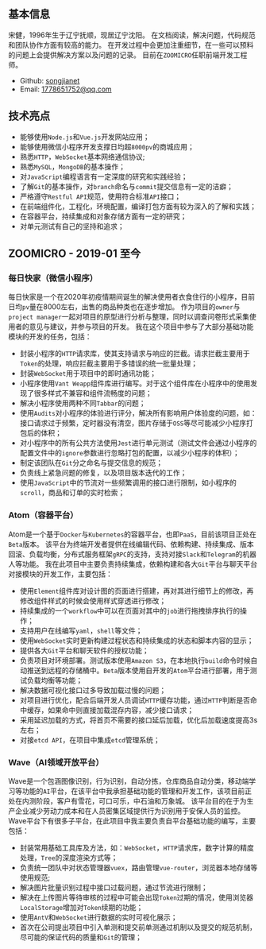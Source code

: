 ## 基本信息

宋健，1996年生于辽宁抚顺，现居辽宁沈阳。
在文档阅读，解决问题，代码规范和团队协作方面有较高的能力。
在开发过程中会更加注重细节，在一些可以预料的问题上会提供解决方案以及问题的记录。
目前在`ZOOMICRO`任职前端开发工程师。

- Github: [songjianet](https://github.com/songjianet)
- Email: 1778651752@qq.com

## 技术亮点

- 能够使用`Node.js`和`Vue.js`开发网站应用；
- 能够使用微信小程序开发支撑日均超`8000pv`的商城应用；
- 熟悉`HTTP`，`WebSocket`基本网络通信协议;
- 熟悉`MySQL`，`MongoDB`的基本操作；
- 对`JavaScript`编程语言有一定深度的研究和实践经验；
- 了解`Git`的基本操作，对`branch`命名与`commit`提交信息有一定的洁癖；
- 严格遵守`Restful API`规范，使用符合标准`API`接口；
- 在前端组件化，工程化，环境配置，编译打包方面有较为深入的了解和实践；
- 在容器平台，持续集成和对象存储方面有一定的研究；
- 对单元测试有自己的坚持和追求；

## ZOOMICRO - 2019-01 至今

### 每日快家（微信小程序）

每日快家是一个在2020年初疫情期间诞生的解决使用者衣食住行的小程序，目前日均`pv`量在8000左右，出售的商品种类也在逐步增加。
作为项目的`owner`与`project manager`一起对项目的原型进行分析与整理，同时以调查问卷形式采集使用者的意见与建议，并参与项目的开发。
我在这个项目中参与了大部分基础功能模块的开发的任务，包括：

- 封装小程序的`HTTP`请求库，使其支持请求与响应的拦截。请求拦截主要用于`Token`的处理，响应拦截主要用于多错误的统一批量处理；
- 封装`WebSocket`用于项目中的即时通讯功能；
- 小程序使用`Vant Weapp`组件库进行编写。对于这个组件库在小程序中的使用发现了很多样式不兼容和组件流畅度的问题；
- 解决小程序使用两种不同`Tabbar`的问题；
- 使用`Audits`对小程序的体验进行评分，解决所有影响用户体验度的问题，如：接口请求过于频繁，定时器没有清空，图片存储于`OSS`等尽可能减少小程序打包后的体积；
- 对小程序中的所有公共方法使用`Jest`进行单元测试（测试文件会通过小程序的配置文件中的`ignore`参数进行忽略打包的配置，以减少小程序的体积）；
- 制定该团队在`Git`分之命名与提交信息的规范；
- 负责线上紧急问题的修复，以及项目版本迭代的工作；
- 使用`JavaScript`中的节流对一些频繁调用的接口进行限制，如小程序的`scroll`，商品和订单的实时检索；

### Atom（容器平台）

Atom是一个基于`Docker`与`Kubernetes`的容器平台，也即`PaaS`，目前该项目正处在`Beta`版本。
该平台为终端开发者提供在线编辑代码、依赖构建、持续集成、版本回滚、负载均衡，分布式服务框架`gRPC`的支持，支持对接`Slack`和`Telegram`的机器人等功能。
我在此项目中主要负责持续集成，依赖构建和各大`Git`平台与聊天平台对接模块的开发工作，主要包括：

- 使用`Element`组件库对设计图的页面进行搭建，再对其进行细节上的修改，再修改组件样式的时候会使用样式穿透进行修改；
- 持续集成的一个`workflow`中可以在页面对其中的`job`进行拖拽排序执行的操作；
- 支持用户在线编写`yaml`，`shell`等文件；
- 使用`WebSocket`实时更新构建过程状态和持续集成的状态和脚本内容的显示；
- 提供各大`Git`平台和聊天软件的授权功能；
- 负责项目对环境部署。测试版本使用`Amazon S3`，在本地执行`build`命令时候自动推送到远程的存储桶中。`Beta`版本使用自开发的`Atom`平台进行部署，用于测试负载均衡等功能；
- 解决数据可视化接口过多导致加载过慢的问题；
- 对项目进行优化，配合后端开发人员调试`HTTP`缓存功能，通过`HTTP`判断是否命中缓存，如果命中则直接加载混存内容，减少接口请求；
- 采用延迟加载的方式，将首页不需要的接口延后加载，优化后加载速度提高3s左右；
- 对接`etcd API`，在项目中集成`etcd`管理系统；

### Wave（AI领域开放平台）

Wave是一个包涵图像识别，行为识别，自动分拣，仓库商品自动分类，移动端学习等功能的`AI`平台，在该平台中我承担基础功能的管理和开发工作，该项目前正处在内测阶段，客户有雪花，可口可乐，中石油和万象城。
该平台目的在于为生产企业减少劳动力成本和在人员密集区域提供行为识别用于安保人员的监控。
Wave平台下有很多子平台，在此项目中我主要负责自平台基础功能的编写，主要包括：

- 封装常用基础工具库及方法，如：`WebSocket`，`HTTP`请求库，数字计算的精度处理，`Tree`的深度渲染方式等；
- 负责统一团队中对状态管理器`vuex`，路由管理`vue-router`，浏览器本地存储等使用规范;
- 解决图片批量识别过程中接口过载问题，通过节流进行限制；
- 解决在上传图片等待审核的过程中可能会出现`Token`过期的情况，使用浏览器`LocalStorage`增加对`Token`续期的功能；
- 使用`AntV`和`WebSocket`进行数据的实时可视化展示；
- 首次在公司提出项目中引入单测和提交前单测通过机制以及提交的规范机制，尽可能的保证代码的质量和`Git`的管理；
